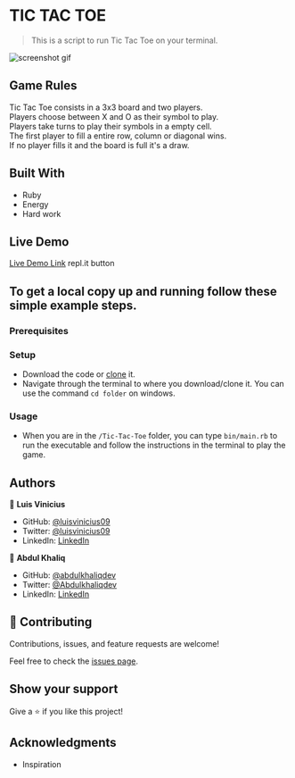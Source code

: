 
# TIC TAC TOE

> This is a script to run Tic Tac Toe on your terminal.

![screenshot](./app_screenshot.png) gif

## Game Rules

Tic Tac Toe consists in a 3x3 board and two players.<br>
Players choose between X and O as their symbol to play.<br>
Players take turns to play their symbols in a empty cell.<br>
The first player to fill a entire row, column or diagonal wins.<br>
If no player fills it and the board is full it's a draw.

## Built With

- Ruby
- Energy
- Hard work

## Live Demo

[Live Demo Link](https://livedemo.com) repl.it button

## To get a local copy up and running follow these simple example steps.

### Prerequisites



### Setup

- Download the code or [clone](https://docs.github.com/en/free-pro-team@latest/github/creating-cloning-and-archiving-repositories/cloning-a-repository) it.
- Navigate through the terminal to where you download/clone it. You can use the command `cd folder` on windows.

### Usage

- When you are in the `/Tic-Tac-Toe` folder, you can type `bin/main.rb` to run the executable and follow the instructions in the terminal to play the game.

## Authors

👤 **Luis Vinicius**

- GitHub: [@luisvinicius09](https://github.com/luisvinicius09)
- Twitter: [@luisvinicius09](https://twitter.com/luisvinicius09)
- LinkedIn: [LinkedIn](https://linkedin.com/in/luis-vinicius)

👤 **Abdul Khaliq**

- GitHub: [@abdulkhaliqdev](https://github.com/abdulkhaliqdev)
- Twitter: [@Abdulkhaliqdev](https://twitter.com/Abdulkhaliqdev)
- LinkedIn: [LinkedIn](https://www.linkedin.com/in/abdul-khaliq-89452b1a9/)

## 🤝 Contributing

Contributions, issues, and feature requests are welcome!

Feel free to check the [issues page](https://github.com/abdulkhaliqdev/Tic-Tac-Toe/issues).

## Show your support

Give a ⭐️ if you like this project!

## Acknowledgments

- Inspiration
